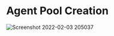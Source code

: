 # Agent Pool Creation

![Screenshot 2022-02-03 205037](https://user-images.githubusercontent.com/23217592/152372888-35545d0b-3916-49bb-b422-a89655463a5a.jpg)

